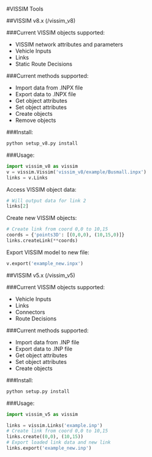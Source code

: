 #VISSIM Tools

##VISSIM v8.x (/vissim_v8)

###Current VISSIM objects supported:
- VISSIM network attributes and parameters
- Vehicle Inputs
- Links
- Static Route Decisions

###Current methods supported:
- Import data from .INPX file
- Export data to .INPX file
- Get object attributes
- Set object attributes 
- Create objects
- Remove objects

###Install:
``` python
python setup_v8.py install
```

###Usage:
```python
import vissim_v8 as vissim
v = vissim.Vissim('vissim_v8/example/Busmall.inpx')
links = v.Links
```
Access VISSIM object data:
```python
# Will output data for link 2
links[2]
```
Create new VISSIM objects:
```python
# Create link from coord 0,0 to 10,15
coords = {'points3D': [(0,0,0), (10,15,0)]}
links.createLink(**coords)
```
Export VISSIM model to new file:
```python
v.export('example_new.inpx')
```

##VISSIM v5.x (/vissim_v5)

###Current VISSIM objects supported:
- Vehicle Inputs
- Links
- Connectors
- Route Decisions

###Current methods supported:
- Import data from .INP file
- Export data to .INP file
- Get object attributes
- Set object attributes 
- Create objects

###Install:
``` python
python setup.py install
```

###Usage:
```python
import vissim_v5 as vissim

links = vissim.Links('example.inp')
# Create link from coord 0,0 to 10,15
links.create((0,0), (10,15))
# Export loaded link data and new link
links.export('example_new.inp')
```
